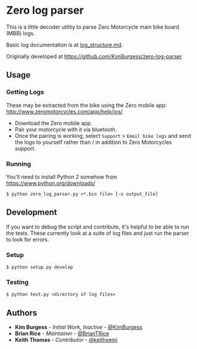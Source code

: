 # Zero log parser

This is a little decoder utility to parse Zero Motorcycle main bike board (MBB) logs.

Basic log documentation is at [log_structure.md](log_structure.md).

Originally developed at https://github.com/KimBurgess/zero-log-parser

## Usage
### Getting Logs
These may be extracted from the bike using the Zero mobile app: http://www.zeromotorcycles.com/app/help/ios/
  * Download the Zero mobile app.
  * Pair your motorcycle with it via bluetooth.
  * Once the pairing is working, select `Support` > `Email bike logs` and send the logs to yourself rather than / in addition to Zero Motorcycles support.

### Running
You'll need to install Python 2 somehow from https://www.python.org/downloads/

`$ python zero_log_parser.py <*.bin file> [-o output_file]`

## Development
If you want to debug the script and contribute, it's helpful to be able to run the tests.
These currently look at a suite of log files and just run the parser to look for errors.

### Setup
  `$ python setup.py develop`

### Testing
  `$ python test.py <directory of log files>`

## Authors
* **Kim Burgess** - *Initial Work, Inactive* - [@KimBurgess](https://github.com/KimBurgess/)
* **Brian Rice** - *Maintainer* - [@BrianTRice](https://github.com/BrianTRice/)
* **Keith Thomas** - *Contributor* - [@keithxemi](https://github.com/keithxemi)
